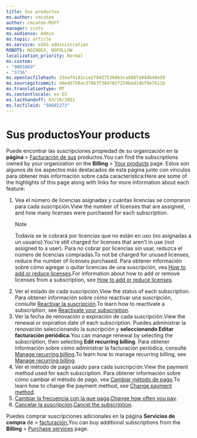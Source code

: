 ```yaml
---
title: Sus productos
ms.author: cmcatee
author: cmcatee-MSFT
manager: scotv
ms.audience: Admin
ms.topic: article
ms.service: o365-administration
ROBOTS: NOINDEX, NOFOLLOW
localization_priority: Normal
ms.custom:
- "9001669"
- "3736"
ms.openlocfilehash: 33eef4182cce2f84275368b3cad88fa94db40e58
ms.sourcegitcommit: dde46756ac370b3f384702f259bed1dbf8e7611b
ms.translationtype: MT
ms.contentlocale: es-ES
ms.lasthandoff: 03/10/2021
ms.locfileid: "50602273"
---
```

# <a name="your-products"></a><span data-ttu-id="cf387-102">Sus productos</span><span class="sxs-lookup"><span data-stu-id="cf387-102">Your products</span></span>

<span data-ttu-id="cf387-103">Puede encontrar las suscripciones propiedad de su organización en la **página**  >  [Facturación de sus](https://go.microsoft.com/fwlink/p/?linkid=842054) productos.</span><span class="sxs-lookup"><span data-stu-id="cf387-103">You can find the subscriptions owned by your organization on the **Billing** > [Your products](https://go.microsoft.com/fwlink/p/?linkid=842054) page.</span></span> <span data-ttu-id="cf387-104">Estos son algunos de los aspectos más destacados de esta página junto con vínculos para obtener más información sobre cada característica:</span><span class="sxs-lookup"><span data-stu-id="cf387-104">Here are some of the highlights of this page along with links for more information about each feature:</span></span>

1. <span data-ttu-id="cf387-105">Vea el número de licencias asignadas y cuántas licencias se compraron para cada suscripción.</span><span class="sxs-lookup"><span data-stu-id="cf387-105">View the number of licenses that are assigned, and how many licenses were purchased for each subscription.</span></span>
    > [!NOTE]
    > <span data-ttu-id="cf387-106">Todavía se le cobrará por licencias que no están en uso (no asignadas a un usuario).</span><span class="sxs-lookup"><span data-stu-id="cf387-106">You're still charged for licenses that aren't in use (not assigned to a user).</span></span> <span data-ttu-id="cf387-107">Para no cobrar por licencias sin usar, reduzca el número de licencias compradas.</span><span class="sxs-lookup"><span data-stu-id="cf387-107">To not be charged for unused licenses, reduce the number of licenses purchased.</span></span> <span data-ttu-id="cf387-108">Para obtener información sobre cómo agregar o quitar licencias de una suscripción, vea [How to add or reduce licenses](https://docs.microsoft.com/alchemyinsights/how-to-add-or-reduce-licenses).</span><span class="sxs-lookup"><span data-stu-id="cf387-108">For information about how to add or remove licenses from a subscription, see [How to add or reduce licenses](https://docs.microsoft.com/alchemyinsights/how-to-add-or-reduce-licenses).</span></span>
2. <span data-ttu-id="cf387-109">Ver el estado de cada suscripción.</span><span class="sxs-lookup"><span data-stu-id="cf387-109">View the status of each subscription.</span></span> <span data-ttu-id="cf387-110">Para obtener información sobre cómo reactivar una suscripción, consulte [Reactivar la suscripción](reactivate-your-subscription.md).</span><span class="sxs-lookup"><span data-stu-id="cf387-110">To learn how to reactivate a subscription, see [Reactivate your subscription](reactivate-your-subscription.md).</span></span>
3. <span data-ttu-id="cf387-111">Ver la fecha de renovación o expiración de cada suscripción.</span><span class="sxs-lookup"><span data-stu-id="cf387-111">View the renewal or expiration date of each subscription.</span></span> <span data-ttu-id="cf387-112">Puedes administrar la renovación seleccionando la suscripción y **seleccionando Editar facturación periódica.**</span><span class="sxs-lookup"><span data-stu-id="cf387-112">You can manage renewal by selecting the subscription, then selecting **Edit recurring billing**.</span></span> <span data-ttu-id="cf387-113">Para obtener información sobre cómo administrar la facturación periódica, consulte [Manage recurring billing](manage-auto-renewal.md).</span><span class="sxs-lookup"><span data-stu-id="cf387-113">To learn how to manage recurring billing, see [Manage recurring billing](manage-auto-renewal.md).</span></span>
4. <span data-ttu-id="cf387-114">Ver el método de pago usado para cada suscripción.</span><span class="sxs-lookup"><span data-stu-id="cf387-114">View the payment method used for each subscription.</span></span> <span data-ttu-id="cf387-115">Para obtener información sobre cómo cambiar el método de pago, vea [Cambiar método de pago](change-payment-method.md).</span><span class="sxs-lookup"><span data-stu-id="cf387-115">To learn how to change the payment method, see [Change payment method](change-payment-method.md).</span></span>
5. <span data-ttu-id="cf387-116">[Cambiar la frecuencia con la que paga](change-how-often-you-pay.md).</span><span class="sxs-lookup"><span data-stu-id="cf387-116">[Change how often you pay](change-how-often-you-pay.md).</span></span>
6. <span data-ttu-id="cf387-117">[Cancelar la suscripción](https://go.microsoft.com/fwlink/?linkid=2119113).</span><span class="sxs-lookup"><span data-stu-id="cf387-117">[Cancel the subscription](https://go.microsoft.com/fwlink/?linkid=2119113).</span></span>

<span data-ttu-id="cf387-118">Puedes comprar suscripciones adicionales en la página **Servicios de compra** de  >  [facturación.](https://go.microsoft.com/fwlink/p/?linkid=868433)</span><span class="sxs-lookup"><span data-stu-id="cf387-118">You can buy additional subscriptions from the **Billing** > [Purchase services](https://go.microsoft.com/fwlink/p/?linkid=868433) page.</span></span>